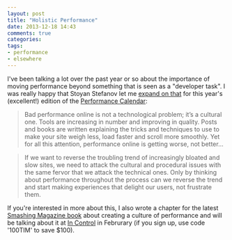 ```yaml
---
layout: post
title: "Holistic Performance"
date: 2013-12-18 14:43
comments: true
categories: 
tags:
- performance
- elsewhere
---
```

I've been talking a lot over the past year or so about the importance of moving performance beyond something that is seen as a "developer task". I was really happy that Stoyan Stefanov let me [expand on that](http://calendar.perfplanet.com/2013/holistic-performance/) for this year's (excellent!) edition of the [Performance Calendar](http://calendar.perfplanet.com/2013/):

> Bad performance online is not a technological problem; it’s a cultural one. Tools are increasing in number and improving in quality. Posts and books are written explaining the tricks and techniques to use to make your site weigh less, load faster and scroll more smoothly. Yet for all this attention, performance online is getting worse, not better...

> If we want to reverse the troubling trend of increasingly bloated and slow sites, we need to attack the cultural and procedural issues with the same fervor that we attack the technical ones. Only by thinking about performance throughout the process can we reverse the trend and start making experiences that delight our users, not frustrate them.

If you're interested in more about this, I also wrote a chapter for the latest [Smashing Magazine book](https://shop.smashingmagazine.com/smashing-book-4-ebooks.html) about creating a culture of performance and will be talking about it at [In Control](http://2014.incontrolconference.com/) in Februrary (if you sign up, use code '100TIM' to save $100).